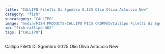 ```yaml
---
title: "CALLIPO Filetti Di Sgombro G.125 Olio Oliva Astuccio New"
category: "fish"
subcategory: "CALLIPO"
image: "media/FISH PRODUCTS/CALLIPO PICS CROPPED/Callipo Filetti di Sgombro g.125 olio oliva astuccio - New.jpg"
id: "fish-callipo-462"
tags: ["CALLIPO"]
---
```


Callipo Filetti Di Sgombro G.125 Olio Oliva Astuccio New
